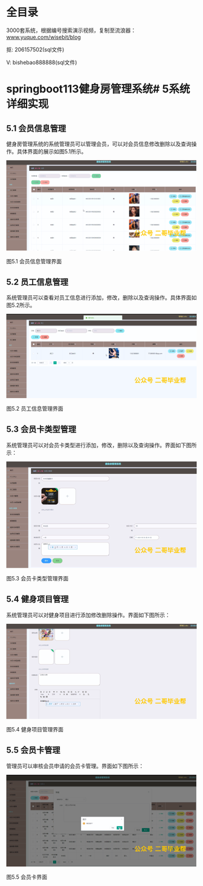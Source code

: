 # 全目录

3000套系统，根据编号搜索演示视频，复制至流浪器：www.yuque.com/wisebit/blog


<p>抠: 206157502(sql文件)</p>
<p>V: bishebao888888(sql文件)</p>


# springboot113健身房管理系统# 5系统详细实现
## 5.1 会员信息管理
健身房管理系统的系统管理员可以管理会员，可以对会员信息修改删除以及查询操作。具体界面的展示如图5.1所示。

![](/md/blog.009.png)

图5.1 会员信息管理界面
## 5.2 员工信息管理
系统管理员可以查看对员工信息进行添加，修改，删除以及查询操作。具体界面如图5.2所示。

![](/md/blog.010.png)

图5.2 员工信息管理界面
## 5.3 会员卡类型管理
系统管理员可以对会员卡类型进行添加，修改，删除以及查询操作。界面如下图所示：

![](/md/blog.011.png)

图5.3 会员卡类型管理界面
## 5.4 健身项目管理
系统管理员可以对健身项目进行添加修改删除操作。界面如下图所示：

![](/md/blog.012.png)

图5.4 健身项目管理界面

## 5.5 会员卡管理
管理员可以审核会员申请的会员卡管理。界面如下图所示：

![](/md/blog.013.png)

图5.5 会员卡界面













